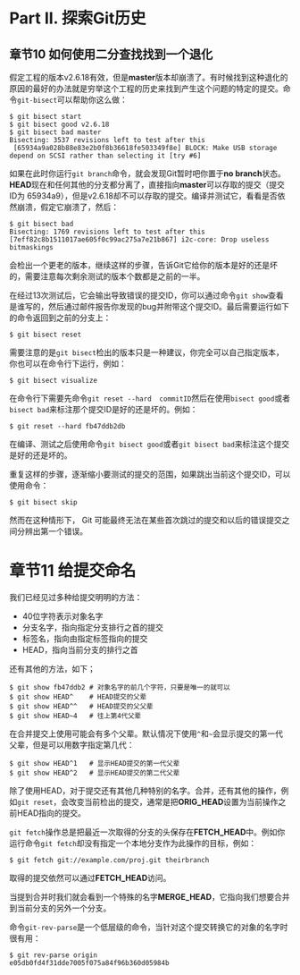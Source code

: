 
# Part II. 探索Git历史 #

## 章节10  如何使用二分查找找到一个退化 ##
假定工程的版本v2.6.18有效，但是**master**版本却崩溃了。有时候找到这种退化的原因的最好的办法就是穷举这个工程的历史来找到产生这个问题的特定的提交。命令`git-bisect`可以帮助你这么做：

```
$ git bisect start
$ git bisect good v2.6.18
$ git bisect bad master
Bisecting: 3537 revisions left to test after this
 [65934a9a028b88e83e2b0f8b36618fe503349f8e] BLOCK: Make USB storage depend on SCSI rather than selecting it [try #6]
```

如果在此时你运行`git branch`命令，就会发现Git暂时吧你置于**no branch**状态。**HEAD**现在和任何其他的分支都分离了，直接指向**master**可以存取的提交（提交ID为 65934a9），但是v2.6.18却不可以存取的提交。编译并测试它，看看是否依然崩溃，假定它崩溃了，然后：

```
$ git bisect bad
Bisecting: 1769 revisions left to test after this
[7eff82c8b1511017ae605f0c99ac275a7e21b867] i2c-core: Drop useless bitmaskings
```

会检出一个更老的版本，继续这样的步骤，告诉Git它给你的版本是好的还是坏的，需要注意每次剩余测试的版本个数都是之前的一半。

在经过13次测试后，它会输出导致错误的提交ID，你可以通过命令`git show`查看是谁写的，然后通过邮件报告你发现的bug并附带这个提交ID。最后需要运行如下的命令返回到之前的分支上：

```
$ git bisect reset
```

需要注意的是`git bisect`检出的版本只是一种建议，你完全可以自己指定版本，你也可以在命令行下运行，例如：

```
$ git bisect visualize
```

在命令行下需要先命令`git reset --hard  commitID`然后在使用`bisect good`或者`bisect bad`来标注那个提交ID是好的还是坏的。例如：
```
$ git reset --hard fb47ddb2db
```
在编译、测试之后使用命令`git bisect good`或者`git bisect bad`来标注这个提交是好的还是坏的。

重复这样的步骤，逐渐缩小要测试的提交的范围，如果跳出当前这个提交ID，可以使用命令：
```
$ git bisect skip
```

然而在这种情形下， Git 可能最终无法在某些首次跳过的提交和以后的错误提交之间分辨出第一个错误。



# 章节11  给提交命名 #
我们已经见过多种给提交明明的方法：

- 40位字符表示对象名字
- 分支名字，指向指定分支排行之首的提交
- 标签名，指向由指定标签指向的提交
- HEAD，指向当前分支的排行之首

还有其他的方法，如下；
```
$ git show fb47ddb2 # 对象名字的前几个字符，只要是唯一的就可以
$ git show HEAD^  	# HEAD提交的父辈
$ git show HEAD^^ 	# HEAD提交的父父辈
$ git show HEAD~4 	# 往上第4代父辈
```

在合并提交上使用可能会有多个父辈。默认情况下使用`^`和`~`会显示提交的第一代父辈，但是可以用数字指定第几代：
```
$ git show HEAD^1	# 显示HEAD提交的第一代父辈
$ git show HEAD^2 	# 显示HEAD提交的第二代父辈
```

除了使用HEAD，对于提交还有其他几种特别的名字。合并，还有其他的操作，例如`git reset`，会改变当前检出的提交，通常是把**ORIG_HEAD**设置为当前操作之前HEAD指向的提交。

`git fetch`操作总是把最近一次取得的分支的头保存在**FETCH_HEAD**中。例如你运行命令`git fetch`却没有指定一个本地分支作为此操作的目标，例如：
```
$ git fetch git://example.com/proj.git theirbranch
```
取得的提交依然可以通过**FETCH_HEAD**访问。

当提到合并时我们就会看到一个特殊的名字**MERGE_HEAD**，它指向我们想要合并到当前分支的另外一个分支。

命令`git-rev-parse`是一个低层级的命令，当针对这个提交转换它的对象的名字时很有用：
```
$ git rev-parse origin
e05db0fd4f31dde7005f075a84f96b360d05984b
```

